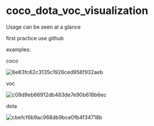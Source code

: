 # coco_dota_voc_visualization

Usage can be seen at a glance

first practice use github

examples:


coco


![6e83fc62c3135c1926ced956f932aeb](https://user-images.githubusercontent.com/101987808/179918369-a0ea0247-9b35-4e40-8f64-64ac6f81e2e0.png)

voc


![c09d9eb66912db483de7e90b618b6ec](https://user-images.githubusercontent.com/101987808/179918393-d9f31310-c9f5-453b-b533-67e8ee600d8d.png)

dota


![cbefcf6b9ac968db9bce0fb4f34718b](https://user-images.githubusercontent.com/101987808/179918504-183ee61b-a4dc-4414-8252-ae35cdd091f3.png)
